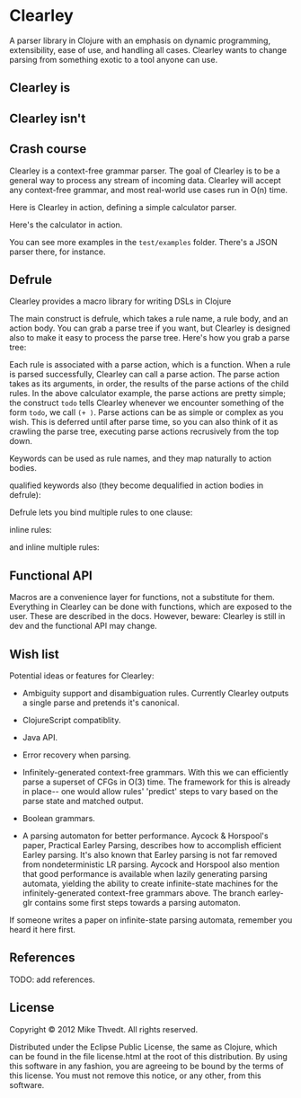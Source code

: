 # Clearley

A parser library in Clojure with an emphasis on dynamic programming, extensibility,
ease of use, and handling all cases. Clearley wants to change parsing from
something exotic to a tool anyone can use.

## Clearley is

## Clearley isn't

## Crash course

Clearley is a context-free grammar parser. The goal of Clearley is to be
a general way to process any stream of incoming data. Clearley will accept
any context-free grammar, and most real-world use cases run in O(n) time.

Here is Clearley in action, defining a simple calculator parser.

Here's the calculator in action.

You can see more examples in the `test/examples` folder. There's a JSON parser there,
for instance.

## Defrule

Clearley provides a macro library for writing DSLs in Clojure

The main construct is defrule, which takes a rule name, a rule body,
and an action body. You can grab a parse tree if you want, but Clearley is designed
also to make it easy to process the parse tree. Here's how you grab a parse tree:

Each rule is associated with a parse action, which is a function. When a rule
is parsed successfully, Clearley can call a parse action. The parse action takes
as its arguments, in order, the results of the parse actions of the child rules.
In the above calculator example, the parse actions are pretty simple;
the construct `todo` tells Clearley whenever we encounter something of the form
`todo`, we call `(+ )`. Parse actions can be as simple or complex as you wish.
This is deferred until after parse time, so you can also think of it as crawling
the parse tree, executing parse actions recrusively from the top down.

Keywords can be used as rule names, and they map naturally to action bodies.

qualified keywords also (they become dequalified in action bodies in defrule):

Defrule lets you bind multiple rules to one clause:

inline rules:

and inline multiple rules:

## Functional API

Macros are a convenience layer for functions, not a substitute for them.
Everything in Clearley can be done with functions, which are exposed to the user.
These are described in the docs. However, beware: Clearley is still in dev
and the functional API may change.

## Wish list

Potential ideas or features for Clearley:

* Ambiguity support and disambiguation rules. Currently Clearley outputs a single
parse and pretends it's canonical.

* ClojureScript compatiblity.

* Java API.

* Error recovery when parsing.

* Infinitely-generated context-free grammars. With this we can efficiently parse
a superset of CFGs in O(3) time. The framework for this is already in place--
one would allow rules' 'predict' steps to vary based on the parse state and
matched output.

* Boolean grammars.

* A parsing automaton for better performance.
Aycock & Horspool's paper, Practical Earley Parsing, describes
how to accomplish efficient Earley parsing. It's also known that Earley parsing
is not far removed from nondeterministic LR parsing. Aycock and Horspool
also mention that good performance is available when lazily generating parsing
automata, yielding the ability to create infinite-state machines for the
infinitely-generated context-free grammars above. The branch earley-glr contains
some first steps towards a parsing automaton.

If someone writes a paper on infinite-state parsing automata, remember you heard
it here first.

## References

TODO: add references.

## License

Copyright © 2012 Mike Thvedt. All rights reserved.

Distributed under the Eclipse Public License, the same as Clojure,
which can be found in the file license.html at the root of this distribution.
By using this software in any fashion, you are agreeing to be bound by
the terms of this license.
You must not remove this notice, or any other, from this software.
